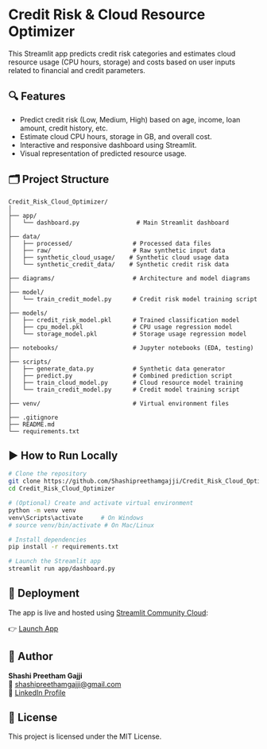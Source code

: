# Credit Risk & Cloud Resource Optimizer

This Streamlit app predicts credit risk categories and estimates cloud resource usage (CPU hours, storage) and costs based on user inputs related to financial and credit parameters.

## 🔍 Features

- Predict credit risk (Low, Medium, High) based on age, income, loan amount, credit history, etc.
- Estimate cloud CPU hours, storage in GB, and overall cost.
- Interactive and responsive dashboard using Streamlit.
- Visual representation of predicted resource usage.

## 🗂️ Project Structure

```
Credit_Risk_Cloud_Optimizer/
│
├── app/
│   └── dashboard.py                # Main Streamlit dashboard
│
├── data/
│   ├── processed/                 # Processed data files
│   ├── raw/                       # Raw synthetic input data
│   ├── synthetic_cloud_usage/    # Synthetic cloud usage data
│   └── synthetic_credit_data/    # Synthetic credit risk data
│
├── diagrams/                      # Architecture and model diagrams
│
├── model/
│   └── train_credit_model.py      # Credit risk model training script
│
├── models/
│   ├── credit_risk_model.pkl      # Trained classification model
│   ├── cpu_model.pkl              # CPU usage regression model
│   └── storage_model.pkl          # Storage usage regression model
│
├── notebooks/                     # Jupyter notebooks (EDA, testing)
│
├── scripts/
│   ├── generate_data.py           # Synthetic data generator
│   ├── predict.py                 # Combined prediction script
│   ├── train_cloud_model.py       # Cloud resource model training
│   └── train_credit_model.py      # Credit model training script
│
├── venv/                          # Virtual environment files
│
├── .gitignore
├── README.md
└── requirements.txt
```

## ▶️ How to Run Locally

```bash
# Clone the repository
git clone https://github.com/Shashipreethamgajji/Credit_Risk_Cloud_Optimizer.git
cd Credit_Risk_Cloud_Optimizer

# (Optional) Create and activate virtual environment
python -m venv venv
venv\Scripts\activate     # On Windows
# source venv/bin/activate # On Mac/Linux

# Install dependencies
pip install -r requirements.txt

# Launch the Streamlit app
streamlit run app/dashboard.py
```

## 🚀 Deployment

The app is live and hosted using [Streamlit Community Cloud](https://streamlit.io/cloud):

👉 [Launch App](https://creditriskcloudoptimizer-plmqsy5zssfwgmgmpb2wmm.streamlit.app/)

## 👤 Author

**Shashi Preetham Gajji**  
📧 shashipreethamgajji@gmail.com  
🔗 [LinkedIn Profile](https://www.linkedin.com/in/shashi-preetham-g-69042614b)

## 📜 License

This project is licensed under the MIT License.
````